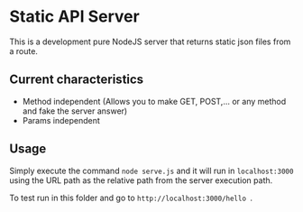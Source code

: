 # Static API Server

This is a development pure NodeJS server that returns static json files from a route.

## Current characteristics

- Method independent (Allows you to make GET, POST,... or any method and fake the server answer)
- Params independent

## Usage

Simply execute the command `node serve.js` and it will run in `localhost:3000` using the URL path as the relative path from the server execution path.

To test run in this folder and go to `http://localhost:3000/hello `.
